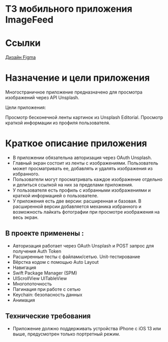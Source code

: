 # ТЗ мобильного приложения ImageFeed

# Ссылки

[Дизайн Figma](https://www.figma.com/file/HyDfKh5UVPOhPZIhBqIm3q/Image-Feed-(YP)?type=design&mode=design)

# Назначение и цели приложения

Многостраничное приложение предназначено для просмотра изображений через API Unsplash.

Цели приложения:

Просмотр бесконечной ленты картинок из Unsplash Editorial.
Просмотр краткой информации из профиля пользователя.

# Краткое описание приложения

 - В приложении обязательна авторизация через OAuth Unsplash.
 - Главный экран состоит из ленты с изображениями. Пользователь может просматривать ее, добавлять и удалять изображения из избранного.
 - Пользователи могут просматривать каждое изображение отдельно и делиться ссылкой на них за пределами приложения.
 - У пользователя есть профиль с избранными изображениями и краткой информацией о пользователе.
 - У приложения есть две версии: расширенная и базовая. В расширенной версии добавляется механика избранного и возможность лайкать фотографии при просмотре изображения на весь экран.


## В проекте применены :

- Авторизация работает через OAuth Unsplash и POST запрос для получения Auth Token
- Расширенные тесты с файлами/сетью. Unit-тестирование
- Вёрстка кодом с помощью Auto Layout
- Навигация
- Swift Package Manager (SPM)
- UIScrollView UITableView
- Многопоточность
- Пагинация при работе с сетью
- Keychain: безопасность данных
- Анимация

## Технические требования
- Приложение должно поддерживать устройства iPhone с iOS 13 или выше, предусмотрен только портретный режим.
